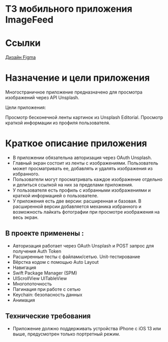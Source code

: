 # ТЗ мобильного приложения ImageFeed

# Ссылки

[Дизайн Figma](https://www.figma.com/file/HyDfKh5UVPOhPZIhBqIm3q/Image-Feed-(YP)?type=design&mode=design)

# Назначение и цели приложения

Многостраничное приложение предназначено для просмотра изображений через API Unsplash.

Цели приложения:

Просмотр бесконечной ленты картинок из Unsplash Editorial.
Просмотр краткой информации из профиля пользователя.

# Краткое описание приложения

 - В приложении обязательна авторизация через OAuth Unsplash.
 - Главный экран состоит из ленты с изображениями. Пользователь может просматривать ее, добавлять и удалять изображения из избранного.
 - Пользователи могут просматривать каждое изображение отдельно и делиться ссылкой на них за пределами приложения.
 - У пользователя есть профиль с избранными изображениями и краткой информацией о пользователе.
 - У приложения есть две версии: расширенная и базовая. В расширенной версии добавляется механика избранного и возможность лайкать фотографии при просмотре изображения на весь экран.


## В проекте применены :

- Авторизация работает через OAuth Unsplash и POST запрос для получения Auth Token
- Расширенные тесты с файлами/сетью. Unit-тестирование
- Вёрстка кодом с помощью Auto Layout
- Навигация
- Swift Package Manager (SPM)
- UIScrollView UITableView
- Многопоточность
- Пагинация при работе с сетью
- Keychain: безопасность данных
- Анимация

## Технические требования
- Приложение должно поддерживать устройства iPhone с iOS 13 или выше, предусмотрен только портретный режим.
